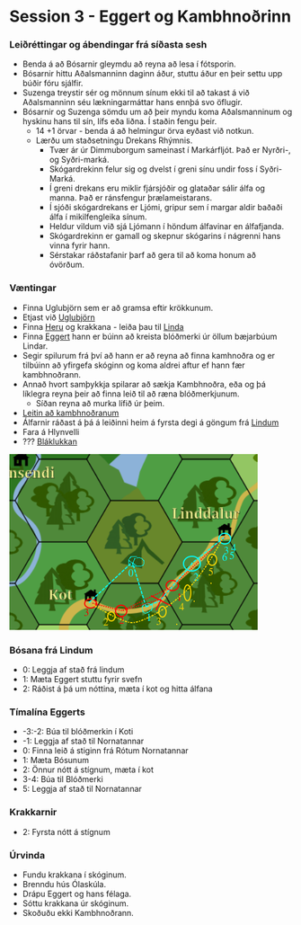 # Session 3 - Eggert og Kambhnoðrinn

### Leiðréttingar og ábendingar frá síðasta sesh
- Benda á að Bósarnir gleymdu að reyna að lesa í fótsporin.
- Bósarnir hittu Aðalsmanninn daginn áður, stuttu áður en þeir settu upp búðir
  fóru sjálfir.
- Suzenga treystir sér og mönnum sínum ekki til að takast á við Aðalsmanninn 
  séu lækningarmáttar hans ennþá svo öflugir.
- Bósarnir og Suzenga sömdu um að þeir myndu koma Aðalsmanninum og hyskinu hans
  til sín, lífs eða liðna. Í staðin fengu þeir.
  - 14 +1 örvar - benda á að helmingur örva eyðast við notkun.
  - Lærðu um staðsetningu Drekans Rhýmnis.
    - Tvær ár úr Dimmuborgum sameinast í Markárfljót. Það er Nyrðri-, og 
      Syðri-marká.
    - Skógardrekinn felur sig og dvelst í greni sínu undir foss í 
      Syðri-Marká.
    - Í greni drekans eru miklir fjársjóðir og glataðar sálir álfa og manna. 
      Það er ránsfengur þrælameistarans.
    - Í sjóði skógardrekans er Ljómi, gripur sem í margar aldir baðaði álfa í 
      mikilfengleika sínum.
    - Heldur vildum við sjá Ljómann í höndum álfavinar en álfafjanda.
    - Skógardrekinn er gamall og skepnur skógarins í nágrenni hans vinna fyrir 
      hann.
    - Sérstakar ráðstafanir þarf að gera til að koma honum að óvörðum.

### Væntingar
- Finna Uglubjörn sem er að gramsa eftir krökkunum.
- Etjast við [Uglubjörn](https://www.dndbeyond.com/monsters/owlbear)
- Finna [Heru](/npcs/hera.md) og krakkana - leiða þau til [Linda](
  /world/locations/lindir.md)
- Finna [Eggert](/npcs/eggert.md) hann er búinn að kreista blóðmerki úr öllum
  bæjarbúum Lindar.
- Segir spilurum frá því að hann er að reyna að finna kamhnoðra og er tilbúinn 
  að yfirgefa skóginn og koma aldrei aftur ef hann fær kambhnoðrann.
- Annað hvort samþykkja spilarar að sækja Kambhnoðra, eða og þá líklegra 
  reyna þeir að finna leið til að ræna blóðmerkjunum.
  - Síðan reyna að murka lífið úr þeim.
- [Leitin að kambhnoðranum](/encounters/kambhnodri.md)
- Álfarnir ráðast á þá á leiðinni heim á fyrsta degi á göngum frá [Lindum](
  /world/locations/lindir.md)
- Fara á Hlynvelli 
- ??? [Bláklukkan](/encounters/blaklukka.md)

![Ferðir](03_ferdir.png)

### Bósana frá Lindum
- 0: Leggja af stað frá lindum
- 1: Mæta Eggert stuttu fyrir svefn
- 2: Ráðist á þá um nóttina, mæta í kot og hitta álfana

### Tímalína Eggerts
- -3:-2: Búa til blóðmerkin í Koti
- -1: Leggja af stað til Nornatannar
- 0: Finna leið á stiginn frá Rótum Nornatannar
- 1: Mæta Bósunum
- 2: Önnur nótt á stígnum, mæta í kot
- 3-4: Búa til Blóðmerki
- 5: Leggja af stað til Nornatannar

### Krakkarnir
- 2: Fyrsta nótt á stígnum

### Úrvinda
- Fundu krakkana í skóginum.
- Brenndu hús Ólaskúla.
- Drápu Eggert og hans félaga.
- Sóttu krakkana úr skóginum.
- Skoðuðu ekki Kambhnoðrann.
